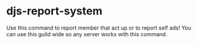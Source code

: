 # djs-report-system
Use this command to report member that act up or to report self ads! You can use this guild wide so any server works with this command.
